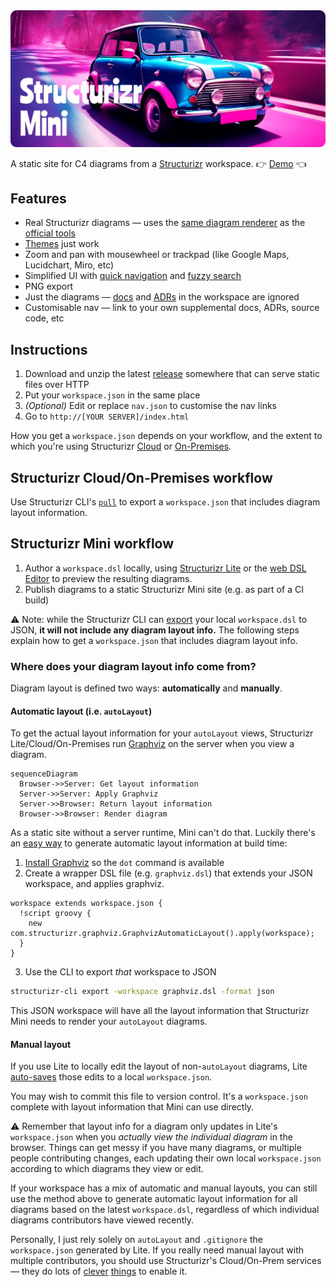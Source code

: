 <img src='./docs/banner.webp' width='512' alt='Structurizr Mini' />

A static site for C4 diagrams from a [Structurizr](https://structurizr.com) workspace. 👉 [Demo](https://bensmithett.github.io/structurizr-mini/) 👈

## Features

- Real Structurizr diagrams — uses the [same diagram renderer](https://github.com/structurizr/ui) as the [official tools](https://docs.structurizr.com/products)
- [Themes](https://structurizr.com/help/themes) just work
- Zoom and pan with mousewheel or trackpad (like Google Maps, Lucidchart, Miro, etc)
- Simplified UI with [quick navigation](https://docs.structurizr.com/ui/quick-navigation) and [fuzzy search](https://github.com/farzher/fuzzysort)
- PNG export
- Just the diagrams — [docs](https://docs.structurizr.com/dsl/docs) and [ADRs](https://docs.structurizr.com/dsl/adrs) in the workspace are ignored
- Customisable nav — link to your own supplemental docs, ADRs, source code, etc

## Instructions

1. Download and unzip the latest [release](https://github.com/bensmithett/structurizr-mini/releases) somewhere that can serve static files over HTTP
2. Put your `workspace.json` in the same place
3. *(Optional)* Edit or replace `nav.json` to customise the nav links
4. Go to `http://[YOUR SERVER]/index.html`

How you get a `workspace.json` depends on your workflow, and the extent to which you're using Structurizr [Cloud](https://docs.structurizr.com/cloud) or [On-Premises](https://docs.structurizr.com/onpremises).

## Structurizr Cloud/On-Premises workflow

Use Structurizr CLI's [`pull`](https://docs.structurizr.com/cli/pull) to export a `workspace.json` that includes diagram layout information.

## Structurizr Mini workflow

1. Author a `workspace.dsl` locally, using [Structurizr Lite](https://structurizr.com/help/lite) or the [web DSL Editor](https://structurizr.com/dsl) to preview the resulting diagrams.
2. Publish diagrams to a static Structurizr Mini site (e.g. as part of a CI build)

⚠️ Note: while the Structurizr CLI can [export](https://docs.structurizr.com/cli/export) your local `workspace.dsl` to JSON, **it will not include any diagram layout info.** The following steps explain how to get a `workspace.json` that includes diagram layout info.

### Where does your diagram layout info come from?

Diagram layout is defined two ways: **automatically** and **manually**.

#### Automatic layout (i.e. `autoLayout`)

To get the actual layout information for your `autoLayout` views, Structurizr Lite/Cloud/On-Premises run [Graphviz](https://graphviz.org) on the server when you view a diagram.

```mermaid
sequenceDiagram
  Browser->>Server: Get layout information
  Server->>Server: Apply Graphviz
  Server->>Browser: Return layout information
  Browser->>Browser: Render diagram
```

As a static site without a server runtime, Mini can't do that. Luckily there's an [easy way](https://github.com/structurizr/cli/issues/62#issuecomment-999623728) to generate automatic layout information at build time:

1. [Install Graphviz](https://graphviz.org/download/) so the `dot` command is available
2. Create a wrapper DSL file (e.g. `graphviz.dsl`) that extends your JSON workspace, and applies graphviz.
```
workspace extends workspace.json {
  !script groovy {
    new com.structurizr.graphviz.GraphvizAutomaticLayout().apply(workspace);
  }
}
```
3. Use the CLI to export *that* workspace to JSON
```bash
structurizr-cli export -workspace graphviz.dsl -format json
```

This JSON workspace will have all the layout information that Structurizr Mini needs to render your `autoLayout` diagrams.

#### Manual layout

If you use Lite to locally edit the layout of non-`autoLayout` diagrams, Lite [auto-saves](https://docs.structurizr.com/lite/usage#auto-save) those edits to a local `workspace.json`.

You may wish to commit this file to version control. It's a `workspace.json` complete with layout information that Mini can use directly.

⚠️ Remember that layout info for a diagram only updates in Lite's `workspace.json` when you *actually view the individual diagram* in the browser. Things can get messy if you have many diagrams, or multiple people contributing changes, each updating their own local `workspace.json` according to which diagrams they view or edit.

If your workspace has a mix of automatic and manual layouts, you can still use the method above to generate automatic layout information for all diagrams based on the latest `workspace.dsl`, regardless of which individual diagrams contributors have viewed recently.

Personally, I just rely solely on `autoLayout` and `.gitignore` the `workspace.json` generated by Lite. If you really need manual layout with multiple contributors, you should use Structurizr's Cloud/On-Prem services — they do lots of [clever](https://docs.structurizr.com/cloud/workspace-locking) [things](https://docs.structurizr.com/cli/push) to enable it.
